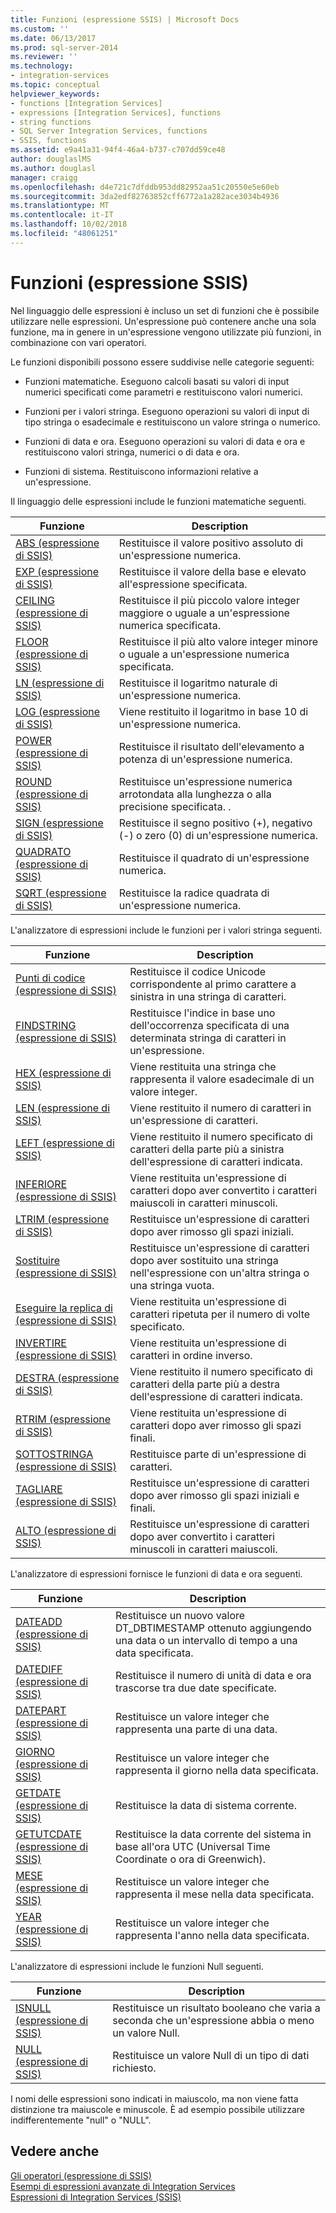 ```yaml
---
title: Funzioni (espressione SSIS) | Microsoft Docs
ms.custom: ''
ms.date: 06/13/2017
ms.prod: sql-server-2014
ms.reviewer: ''
ms.technology:
- integration-services
ms.topic: conceptual
helpviewer_keywords:
- functions [Integration Services]
- expressions [Integration Services], functions
- string functions
- SQL Server Integration Services, functions
- SSIS, functions
ms.assetid: e9a41a31-94f4-46a4-b737-c707dd59ce48
author: douglaslMS
ms.author: douglasl
manager: craigg
ms.openlocfilehash: d4e721c7dfddb953dd82952aa51c20550e5e60eb
ms.sourcegitcommit: 3da2edf82763852cff6772a1a282ace3034b4936
ms.translationtype: MT
ms.contentlocale: it-IT
ms.lasthandoff: 10/02/2018
ms.locfileid: "48061251"
---
```

# <a name="functions-ssis-expression"></a>Funzioni (espressione SSIS)
  Nel linguaggio delle espressioni è incluso un set di funzioni che è possibile utilizzare nelle espressioni. Un'espressione può contenere anche una sola funzione, ma in genere in un'espressione vengono utilizzate più funzioni, in combinazione con vari operatori.  
  
 Le funzioni disponibili possono essere suddivise nelle categorie seguenti:  
  
-   Funzioni matematiche. Eseguono calcoli basati su valori di input numerici specificati come parametri e restituiscono valori numerici.  
  
-   Funzioni per i valori stringa. Eseguono operazioni su valori di input di tipo stringa o esadecimale e restituiscono un valore stringa o numerico.  
  
-   Funzioni di data e ora. Eseguono operazioni su valori di data e ora e restituiscono valori stringa, numerici o di data e ora.  
  
-   Funzioni di sistema. Restituiscono informazioni relative a un'espressione.  
  
 Il linguaggio delle espressioni include le funzioni matematiche seguenti.  
  
|Funzione|Description|  
|--------------|-----------------|  
|[ABS &#40;espressione di SSIS&#41;](abs-ssis-expression.md)|Restituisce il valore positivo assoluto di un'espressione numerica.|  
|[EXP &#40;espressione di SSIS&#41;](exp-ssis-expression.md)|Restituisce il valore della base e elevato all'espressione specificata.|  
|[CEILING &#40;espressione di SSIS&#41;](ceiling-ssis-expression.md)|Restituisce il più piccolo valore integer maggiore o uguale a un'espressione numerica specificata.|  
|[FLOOR &#40;espressione di SSIS&#41;](floor-ssis-expression.md)|Restituisce il più alto valore integer minore o uguale a un'espressione numerica specificata.|  
|[LN &#40;espressione di SSIS&#41;](ln-ssis-expression.md)|Restituisce il logaritmo naturale di un'espressione numerica.|  
|[LOG &#40;espressione di SSIS&#41;](log-ssis-expression.md)|Viene restituito il logaritmo in base 10 di un'espressione numerica.|  
|[POWER &#40;espressione di SSIS&#41;](power-ssis-expression.md)|Restituisce il risultato dell'elevamento a potenza di un'espressione numerica.|  
|[ROUND &#40;espressione di SSIS&#41;](round-ssis-expression.md)|Restituisce un'espressione numerica arrotondata alla lunghezza o alla precisione specificata. .|  
|[SIGN &#40;espressione di SSIS&#41;](sign-ssis-expression.md)|Restituisce il segno positivo (+), negativo (-) o zero (0) di un'espressione numerica.|  
|[QUADRATO &#40;espressione di SSIS&#41;](square-ssis-expression.md)|Restituisce il quadrato di un'espressione numerica.|  
|[SQRT &#40;espressione di SSIS&#41;](sqrt-ssis-expression.md)|Restituisce la radice quadrata di un'espressione numerica.|  
  
 L'analizzatore di espressioni include le funzioni per i valori stringa seguenti.  
  
|Funzione|Description|  
|--------------|-----------------|  
|[Punti di codice &#40;espressione di SSIS&#41;](codepoint-ssis-expression.md)|Restituisce il codice Unicode corrispondente al primo carattere a sinistra in una stringa di caratteri.|  
|[FINDSTRING &#40;espressione di SSIS&#41;](findstring-ssis-expression.md)|Restituisce l'indice in base uno dell'occorrenza specificata di una determinata stringa di caratteri in un'espressione.|  
|[HEX &#40;espressione di SSIS&#41;](hex-ssis-expression.md)|Viene restituita una stringa che rappresenta il valore esadecimale di un valore integer.|  
|[LEN &#40;espressione di SSIS&#41;](len-ssis-expression.md)|Viene restituito il numero di caratteri in un'espressione di caratteri.|  
|[LEFT &#40;espressione di SSIS&#41;](left-ssis-expression.md)|Viene restituito il numero specificato di caratteri della parte più a sinistra dell'espressione di caratteri indicata.|  
|[INFERIORE &#40;espressione di SSIS&#41;](lower-ssis-expression.md)|Viene restituita un'espressione di caratteri dopo aver convertito i caratteri maiuscoli in caratteri minuscoli.|  
|[LTRIM &#40;espressione di SSIS&#41;](trim-ssis-expression.md)|Restituisce un'espressione di caratteri dopo aver rimosso gli spazi iniziali.|  
|[Sostituire &#40;espressione di SSIS&#41;](replace-ssis-expression.md)|Restituisce un'espressione di caratteri dopo aver sostituito una stringa nell'espressione con un'altra stringa o una stringa vuota.|  
|[Eseguire la replica di &#40;espressione di SSIS&#41;](replicate-ssis-expression.md)|Viene restituita un'espressione di caratteri ripetuta per il numero di volte specificato.|  
|[INVERTIRE &#40;espressione di SSIS&#41;](reverse-ssis-expression.md)|Viene restituita un'espressione di caratteri in ordine inverso.|  
|[DESTRA &#40;espressione di SSIS&#41;](right-ssis-expression.md)|Viene restituito il numero specificato di caratteri della parte più a destra dell'espressione di caratteri indicata.|  
|[RTRIM &#40;espressione di SSIS&#41;](rtrim-ssis-expression.md)|Viene restituita un'espressione di caratteri dopo aver rimosso gli spazi finali.|  
|[SOTTOSTRINGA &#40;espressione di SSIS&#41;](substring-ssis-expression.md)|Restituisce parte di un'espressione di caratteri.|  
|[TAGLIARE &#40;espressione di SSIS&#41;](trim-ssis-expression.md)|Restituisce un'espressione di caratteri dopo aver rimosso gli spazi iniziali e finali.|  
|[ALTO &#40;espressione di SSIS&#41;](upper-ssis-expression.md)|Restituisce un'espressione di caratteri dopo aver convertito i caratteri minuscoli in caratteri maiuscoli.|  
  
 L'analizzatore di espressioni fornisce le funzioni di data e ora seguenti.  
  
|Funzione|Description|  
|--------------|-----------------|  
|[DATEADD &#40;espressione di SSIS&#41;](dateadd-ssis-expression.md)|Restituisce un nuovo valore DT_DBTIMESTAMP ottenuto aggiungendo una data o un intervallo di tempo a una data specificata.|  
|[DATEDIFF &#40;espressione di SSIS&#41;](datediff-ssis-expression.md)|Restituisce il numero di unità di data e ora trascorse tra due date specificate.|  
|[DATEPART &#40;espressione di SSIS&#41;](datepart-ssis-expression.md)|Restituisce un valore integer che rappresenta una parte di una data.|  
|[GIORNO &#40;espressione di SSIS&#41;](day-ssis-expression.md)|Restituisce un valore integer che rappresenta il giorno nella data specificata.|  
|[GETDATE &#40;espressione di SSIS&#41;](getdate-ssis-expression.md)|Restituisce la data di sistema corrente.|  
|[GETUTCDATE &#40;espressione di SSIS&#41;](getutcdate-ssis-expression.md)|Restituisce la data corrente del sistema in base all'ora UTC (Universal Time Coordinate o ora di Greenwich).|  
|[MESE &#40;espressione di SSIS&#41;](month-ssis-expression.md)|Restituisce un valore integer che rappresenta il mese nella data specificata.|  
|[YEAR &#40;espressione di SSIS&#41;](year-ssis-expression.md)|Restituisce un valore integer che rappresenta l'anno nella data specificata.|  
  
 L'analizzatore di espressioni include le funzioni Null seguenti.  
  
|Funzione|Description|  
|--------------|-----------------|  
|[ISNULL &#40;espressione di SSIS&#41;](null-ssis-expression.md)|Restituisce un risultato booleano che varia a seconda che un'espressione abbia o meno un valore Null.|  
|[NULL &#40;espressione di SSIS&#41;](null-ssis-expression.md)|Restituisce un valore Null di un tipo di dati richiesto.|  
  
 I nomi delle espressioni sono indicati in maiuscolo, ma non viene fatta distinzione tra maiuscole e minuscole. È ad esempio possibile utilizzare indifferentemente "null" o "NULL".  
  
## <a name="see-also"></a>Vedere anche  
 [Gli operatori &#40;espressione di SSIS&#41;](operators-ssis-expression.md)   
 [Esempi di espressioni avanzate di Integration Services](examples-of-advanced-integration-services-expressions.md)   
 [Espressioni di Integration Services &#40;SSIS&#41;](integration-services-ssis-expressions.md)  
  
  
